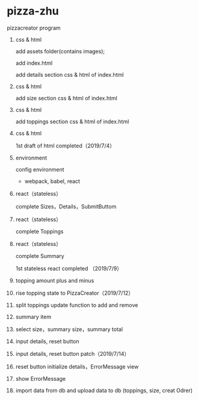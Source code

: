 # pizza-zhu
pizzacreator program

1. css & html

   add assets folder(contains images);

   add index.html

   add details section css & html of index.html

2. css & html

   add size section css & html of index.html

3. css & html

   add toppings section css & html of index.html

4. css & html

   1st draft of html completed（2019/7/4）

5. environment

   config environment

   - webpack, babel, react

6. react（stateless）

   complete Sizes，Details，SubmitButtom

7. react（stateless）

   complete Toppings

8. react（stateless）

   complete Summary

   1st stateless react completed （2019/7/9）
   
9. topping amount plus and minus

10. rise topping state to PizzaCreator（2019/7/12）

11. split toppings update function to add and remove

12. summary item

13. select size，summary size，summary total

14. input details,  reset button

15. input details,  reset button patch（2019/7/14）

16. reset button initialize details，ErrorMessage view

17. show ErrorMessage 

18. import data from db and upload data to db (toppings, size, creat Odrer)



